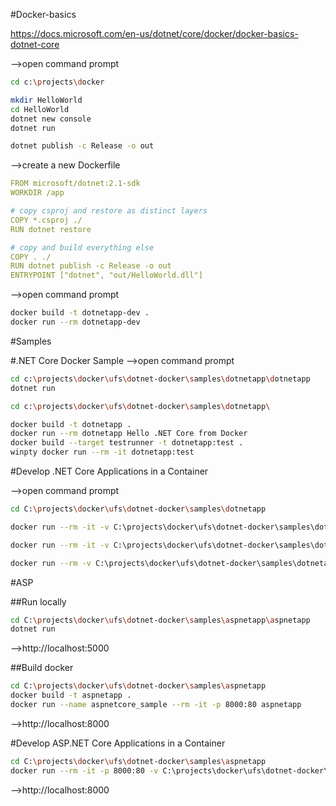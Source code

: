 #Docker-basics

https://docs.microsoft.com/en-us/dotnet/core/docker/docker-basics-dotnet-core

-->open command prompt

```bash
cd c:\projects\docker

mkdir HelloWorld
cd HelloWorld
dotnet new console
dotnet run

dotnet publish -c Release -o out
```



-->create a new Dockerfile

```yaml
FROM microsoft/dotnet:2.1-sdk
WORKDIR /app

# copy csproj and restore as distinct layers
COPY *.csproj ./
RUN dotnet restore

# copy and build everything else
COPY . ./
RUN dotnet publish -c Release -o out
ENTRYPOINT ["dotnet", "out/HelloWorld.dll"]
```

-->open command prompt

```bash
docker build -t dotnetapp-dev .
docker run --rm dotnetapp-dev
```




#Samples

#.NET Core Docker Sample
-->open command prompt

```bash
cd c:\projects\docker\ufs\dotnet-docker\samples\dotnetapp\dotnetapp
dotnet run

cd c:\projects\docker\ufs\dotnet-docker\samples\dotnetapp\

docker build -t dotnetapp .
docker run --rm dotnetapp Hello .NET Core from Docker
docker build --target testrunner -t dotnetapp:test .
winpty docker run --rm -it dotnetapp:test
```




#Develop .NET Core Applications in a Container

-->open command prompt

```bash
cd C:\projects\docker\ufs\dotnet-docker\samples\dotnetapp

docker run --rm -it -v C:\projects\docker\ufs\dotnet-docker\samples\dotnetapp:/app/ -w /app/tests microsoft/dotnet:2.1-sdk dotnet watch run

docker run --rm -it -v C:\projects\docker\ufs\dotnet-docker\samples\dotnetapp:/app/ -w /app/tests microsoft/dotnet:2.1-sdk dotnet watch test

docker run --rm -v C:\projects\docker\ufs\dotnet-docker\samples\dotnetapp:/app -w /app/dotnetapp microsoft/dotnet:2.1-sdk dotnet publish -c Release -o out
```




#ASP

##Run locally
```bash
cd C:\projects\docker\ufs\dotnet-docker\samples\aspnetapp\aspnetapp
dotnet run
```

-->http://localhost:5000

##Build docker
```bash
cd C:\projects\docker\ufs\dotnet-docker\samples\aspnetapp
docker build -t aspnetapp .
docker run --name aspnetcore_sample --rm -it -p 8000:80 aspnetapp
```


-->http://localhost:8000

#Develop ASP.NET Core Applications in a Container

```bash
cd C:\projects\docker\ufs\dotnet-docker\samples\aspnetapp
docker run --rm -it -p 8000:80 -v C:\projects\docker\ufs\dotnet-docker\samples\aspnetapp:/app/ -w /app/aspnetapp microsoft/dotnet:2.1-sdk dotnet watch run
```


-->http://localhost:8000